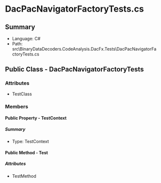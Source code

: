 ﻿# DacPacNavigatorFactoryTests.cs

## Summary

* Language: C#
* Path: src\BinaryDataDecoders.CodeAnalysis.DacFx.Tests\DacPacNavigatorFactoryTests.cs

## Public Class - DacPacNavigatorFactoryTests

### Attributes

 - TestClass

### Members

#### Public Property - TestContext

##### Summary

 * Type: TestContext 

#### Public Method - Test

##### Attributes

 - TestMethod


